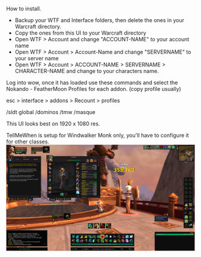 How to install.

- Backup your WTF and Interface folders, then delete the ones in your Warcraft directory.
- Copy the ones from this UI to your Warcraft directory
- Open WTF > Account and change "ACCOUNT-NAME" to your account name
- Open WTF > Account > Account-Name and change "SERVERNAME" to your server name
- Open WTF > Account > ACCOUNT-NAME > SERVERNAME > CHARACTER-NAME and change to your characters name.

Log into wow, once it has loaded use these commands and select the Nokando - FeatherMoon Profiles for each addon. (copy profile usually)

esc > interface > addons > Recount > profiles

/sldt global
/dominos
/tmw
/masque

This UI looks best on 1920 x 1080 res.

TellMeWhen is setup for Windwalker Monk only, you'll have to configure it for other classes.
![Screenshot](https://github.com/Zeaksblog/NoKanDo/blob/master/screenshot.jpg)
